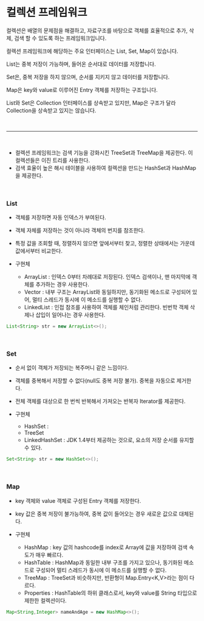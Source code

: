 # 컬렉션 프레임워크

컬렉션은 배열의 문제점을 해결하고, 자료구조를 바탕으로 객체를 효율적으로 추가, 삭제, 검색 할 수 있도록 하는 프레임워크입니다.

컬렉션 프레임워크에 해당하는 주요 인터페이스는 List, Set, Map이 있습니다.

List는 중복 저장이 가능하며, 들어온 순서대로 데이터를 저장합니다.

Set은, 중복 저장을 하지 않으며, 순서를 지키지 않고 데이터를 저장합니다.

Map은 key와 value로 이루어진 Entry 객체를 저장하는 구조입니다.

List와 Set은 Collection 인터페이스를 상속받고 있지만, Map은 구조가 달라 Collection을 상속받고 있지는 않습니다.

<br>

____

<br>

+ 컬렉션 프레임워크는 검색 기능을 강화시킨 TreeSet과 TreeMap을 제공한다. 이 컬렉션들은 이진 트리를 사용한다.
+ 검색 효율이 높은 해시 테이블을 사용하여 컬렉션을 만드는 HashSet과 HashMap을 제공한다.

<br>

### List

+ 객체를 저장하면 자동 인덱스가 부여된다.
+ 객체 자체를 저장하는 것이 아니라 객체의 번지를 참조한다.
+ 특정 값을 조회할 때, 정렬하지 않으면 앞에서부터 찾고, 정렬한 상태에서는 가운데 값에서부터 비교한다.

+ 구현체
  + ArrayList : 인덱스 0부터 차례대로 저장된다. 인덱스 검색이나, 맨 마지막에 객체를 추가하는 경우 사용한다.
  + Vector : 내부 구조는 ArrayList와 동일하지만, 동기화된 메소드로 구성되어 있어, 멀티 스레드가 동시에 이 메소드를 실행할 수 없다.
  + LinkedList : 인접 참조를 사용하여 객체를 체인처럼 관리한다. 빈번학 객체 삭제나 삽입이 일어나는 경우 사용한다.

```java
List<String> str = new ArrayList<>(); 
```

<br>

### Set

+ 순서 없이 객체가 저장되는 복주머니 같은 느낌이다.
+ 객체를 중복해서 저장할 수 없다(null도 중복 저장 불가). 중복을 자동으로 제거한다.

+ 전체 객체를 대상으로 한 번씩 반복해서 가져오는 반복자 Iterator를 제공한다.

+ 구현체
  + HashSet : 
  + TreeSet
  + LinkedHashSet : JDK 1.4부터 제공하는 것으로, 요소의 저장 순서를 유지할 수 있다.

```java
Set<String> str = new HashSet<>();
```

<br>

### Map

+ key 객체와 value 객체로 구성된 Entry 객체를 저장한다.
+ key 값은 중복 저장이 불가능하여, 중복 값이 들어오는 경우 새로운 값으로 대체된다.

+ 구현체
  + HashMap : key 값의 hashcode를 index로 Array에 값을 저장하여 검색 속도가 매우 빠르다.
  + HashTable : HashMap과 동일한 내부 구조를 가지고 있으나, 동기화된 메소드로 구성되어 멀티 스레드가 동시에 이 메소드를 실행할 수 없다.
  + TreeMap : TreeSet과 비슷하지만, 반환형이 Map.Entry<K,V>라는 점이 다르다.
  + Properties : HashTable의 하위 클래스로서, key와 value를 String 타입으로 제한한 컬렉션이다.

```java
Map<String,Integer> nameAndAge = new HashMap<>();
```

